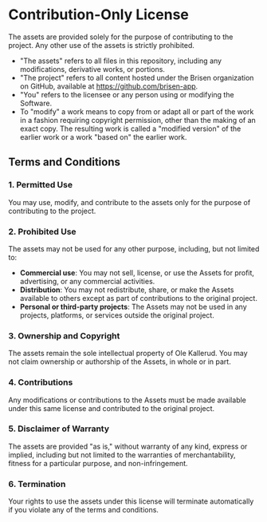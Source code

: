 # Contribution-Only License

The assets are provided solely for the purpose of contributing to the project. Any other use of the assets is strictly prohibited.

- "The assets" refers to all files in this repository, including any modifications, derivative works, or portions.
- "The project" refers to all content hosted under the Brisen organization on GitHub, available at https://github.com/brisen-app.
- "You" refers to the licensee or any person using or modifying the Software.
- To "modify" a work means to copy from or adapt all or part of the work in a fashion requiring copyright permission, other than the making of an exact copy. The resulting work is called a "modified version" of the earlier work or a work "based on" the earlier work.

## Terms and Conditions

### 1. Permitted Use
You may use, modify, and contribute to the assets only for the purpose of contributing to the project.

### 2. Prohibited Use
The assets may not be used for any other purpose, including, but not limited to:
- **Commercial use**: You may not sell, license, or use the Assets for profit, advertising, or any commercial activities.
- **Distribution**: You may not redistribute, share, or make the Assets available to others except as part of contributions to the original project.
- **Personal or third-party projects**: The Assets may not be used in any projects, platforms, or services outside the original project.

### 3. Ownership and Copyright
The assets remain the sole intellectual property of Ole Kallerud.
You may not claim ownership or authorship of the Assets, in whole or in part.

### 4. Contributions
Any modifications or contributions to the Assets must be made available under this same license and contributed to the original project.

### 5. Disclaimer of Warranty
The assets are provided "as is," without warranty of any kind, express or implied, including but not limited to the warranties of merchantability, fitness for a particular purpose, and non-infringement.

### 6. Termination
Your rights to use the assets under this license will terminate automatically if you violate any of the terms and conditions.
